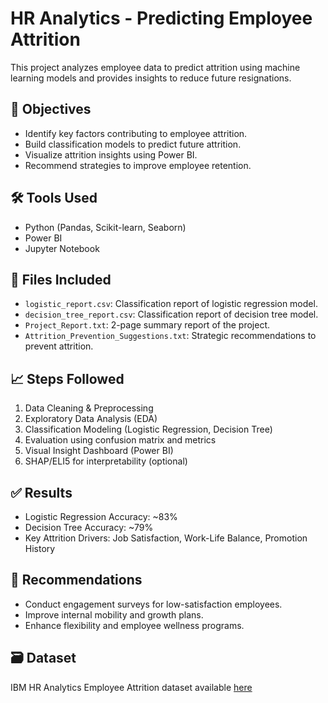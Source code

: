 # HR Analytics - Predicting Employee Attrition

This project analyzes employee data to predict attrition using machine learning models and provides insights to reduce future resignations.

## 📌 Objectives
- Identify key factors contributing to employee attrition.
- Build classification models to predict future attrition.
- Visualize attrition insights using Power BI.
- Recommend strategies to improve employee retention.

## 🛠 Tools Used
- Python (Pandas, Scikit-learn, Seaborn)
- Power BI
- Jupyter Notebook

## 📂 Files Included
- `logistic_report.csv`: Classification report of logistic regression model.
- `decision_tree_report.csv`: Classification report of decision tree model.
- `Project_Report.txt`: 2-page summary report of the project.
- `Attrition_Prevention_Suggestions.txt`: Strategic recommendations to prevent attrition.

## 📈 Steps Followed
1. Data Cleaning & Preprocessing
2. Exploratory Data Analysis (EDA)
3. Classification Modeling (Logistic Regression, Decision Tree)
4. Evaluation using confusion matrix and metrics
5. Visual Insight Dashboard (Power BI)
6. SHAP/ELI5 for interpretability (optional)

## ✅ Results
- Logistic Regression Accuracy: ~83%
- Decision Tree Accuracy: ~79%
- Key Attrition Drivers: Job Satisfaction, Work-Life Balance, Promotion History

## 🧠 Recommendations
- Conduct engagement surveys for low-satisfaction employees.
- Improve internal mobility and growth plans.
- Enhance flexibility and employee wellness programs.

## 🗃 Dataset
IBM HR Analytics Employee Attrition dataset available [here](https://www.kaggle.com/datasets/pavansubhasht/ibm-hr-analytics-attrition-dataset)

